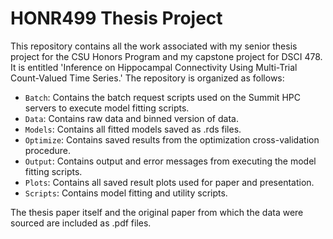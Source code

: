 # HONR499 Thesis Project

This repository contains all the work associated with my senior thesis project for the CSU Honors Program and my capstone project for DSCI 478. It is entitled 'Inference on Hippocampal Connectivity Using Multi-Trial Count-Valued Time Series.' The repository is organized as follows:  
- `Batch`: Contains the batch request scripts used on the Summit HPC servers to execute model fitting scripts.  
- `Data`: Contains raw data and binned version of data.  
- `Models`: Contains all fitted models saved as .rds files.  
- `Optimize`: Contains saved results from the optimization cross-validation procedure.  
- `Output`: Contains output and error messages from executing the model fitting scripts.  
- `Plots`: Contains all saved result plots used for paper and presentation.  
- `Scripts`: Contains model fitting and utility scripts.  
  
The thesis paper itself and the original paper from which the data were sourced are included as .pdf files. 

